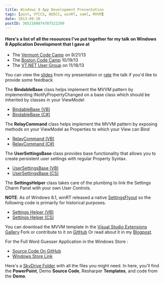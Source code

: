 ```yaml
---
title: Windows 8 App Development Presentation
tags: [post, VTCC5, BOSCC, winRT, xaml, MVVM]
date: 2013-09-20
postID: 3652160074787522299
---
```


#### Here's a list of all the resources I've put together for my talk on Windows 8 Application Development that I gave at

* The [Vermont Code Camp][1] on 9/21/13
* The [Boston Code Camp][2] 10/19/13
* The [VT.NET User Group][3] on 11/18/13

You can view the [slides][slides] from my presentation or [rate][rate] the talk if you'd like to provide some feedback

The **BindableBase** class helps implement the MVVM pattern by implementing INotifyPropertyChanged on a base class which should be inherited by classes in your ViewModel

* [BindableBase <span class="vbColor">(VB)</span>][4]
* [BindableBase <span class="csColor">(C#)</span>][5]

The **RelayCommand** class helps implement the MVVM pattern by exposing methods on your ViewModel as Properties to which your View can Bind

* [RelayCommand <span class="vbColor">(VB)</span>][6]
* [RelayCommand <span class="csColor">(C#)</span>][7]

The **UserSettingsBase** class provides base functionality that allows you to create persistent user settings with regular Property Syntax.

* [UserSettingsBase <span class="vbColor">(VB)</span>][usersettingsbase.vb]
* [UserSettingsBase <span class="csColor">(CS)</span>][usersettingsbase.cs]

The **SettingsHelper** class takes care of the plumbing to link the Settings Charm Panel with your own User Controls.

**NOTE**: As of Windows 8.1, winRT released a native [SettingsFlyout][SettingsFlyout] so the following code is primarily for historical purposes.

* [Settings Helper <span class="vbColor">(VB)</span>][settingsHelper.vb]
* [Settings Helper <span class="csColor">(CS)</span>][settingsHelper.cs]


You can download the MVVM template in the [Visual Studio Extensions Gallery][8]
Fork or contribute to it on [GitHub][9]
Or read about it in my [Blogpost][10].

For the Full Word Guesser Application in the Windows Store :

* [Source Code On GitHub][wordGuesserSource]
* [Windows Store Link][wordGuesserStore]


Here's a [SkyDrive Folder][skydrive] with all the files you might need.  In here, you'll find the **PowerPoint**, Demo **Source Code**, Resharper **Templates**, and code from the **Demo**.

 [1]: http://vtcodecamp.org/2013/sessions#introduction-to-windows-8-apps-for-windows-forms-developers
 [2]: http://www.bostoncodecamp.com/CC20/Sessions/Details/4166
 [3]: http://www.meetup.com/VTCode/events/146213762/
 [slides]: https://speakerdeck.com/kylemit/introduction-to-windows-8-apps-for-windows-forms-developers
[rate]: http://speakerrate.com/talks/26141-introduction-to-windows-8-apps-for-windows-forms-developers

 [4]: http://codepaste.net/dfijb9
 [5]: http://codepaste.net/by8jbe
 [6]: http://codepaste.net/xazv4j
 [7]: http://codepaste.net/f48jvb


 [usersettingsbase.vb]: http://codepaste.net/4bmahn
 [usersettingsbase.cs]: http://codepaste.net/1pzhgt
 [settingsHelper.vb]: http://codepaste.net/tvhkj8
 [settingsHelper.cs]: http://codepaste.net/gq1rr3

 [8]: http://visualstudiogallery.msdn.microsoft.com/9ef94ec6-3378-45b9-908c-cff703d2b901
 [9]: https://github.com/KyleMit/WindowsStoreMvvmTemplate/
 [10]: http://codingeverything.blogspot.com/2013/11/windows-store-mvvm-template.html


 [SettingsFlyout]: http://msdn.microsoft.com/library/windows/apps/dn252814

 [wordGuesserSource]: https://github.com/KyleMit/WordGuess
 [wordGuesserStore]: http://apps.microsoft.com/windows/en-us/app/b85001c1-0782-4d4a-af96-caf23d56806e

 [skydrive]: https://skydrive.live.com/?cid=9935281cd314f220&id=9935281CD314F220%2132843&authkey=!AMX4OQAZXQw_odU
